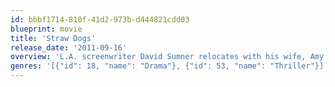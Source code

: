 ```yaml
---
id: bbbf1714-810f-41d2-973b-d444821cdd03
blueprint: movie
title: 'Straw Dogs'
release_date: '2011-09-16'
overview: 'L.A. screenwriter David Sumner relocates with his wife, Amy, to her hometown in the deep South. There, while tensions build between them, a brewing conflict with locals becomes a threat to them both.'
genres: '[{"id": 18, "name": "Drama"}, {"id": 53, "name": "Thriller"}]'
---
```

